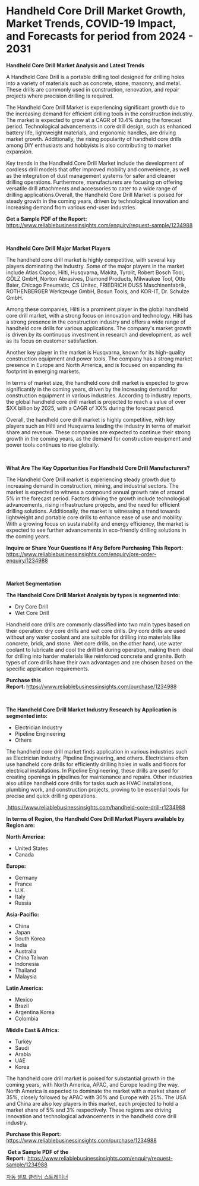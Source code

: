 <p><h1>Handheld Core Drill Market Growth, Market Trends, COVID-19 Impact, and Forecasts for period from 2024 - 2031</h1></p><p><strong>Handheld Core Drill Market Analysis and Latest Trends</strong></p>
<p><p>A Handheld Core Drill is a portable drilling tool designed for drilling holes into a variety of materials such as concrete, stone, masonry, and metal. These drills are commonly used in construction, renovation, and repair projects where precision drilling is required.</p><p>The Handheld Core Drill Market is experiencing significant growth due to the increasing demand for efficient drilling tools in the construction industry. The market is expected to grow at a CAGR of 10.4% during the forecast period. Technological advancements in core drill design, such as enhanced battery life, lightweight materials, and ergonomic handles, are driving market growth. Additionally, the rising popularity of handheld core drills among DIY enthusiasts and hobbyists is also contributing to market expansion.</p><p>Key trends in the Handheld Core Drill Market include the development of cordless drill models that offer improved mobility and convenience, as well as the integration of dust management systems for safer and cleaner drilling operations. Furthermore, manufacturers are focusing on offering versatile drill attachments and accessories to cater to a wide range of drilling applications.Overall, the Handheld Core Drill Market is poised for steady growth in the coming years, driven by technological innovation and increasing demand from various end-user industries.</p></p>
<p><strong>Get a Sample PDF of the Report:&nbsp;</strong> <a href="https://www.reliablebusinessinsights.com/enquiry/request-sample/1234988">https://www.reliablebusinessinsights.com/enquiry/request-sample/1234988</a></p>
<p>&nbsp;</p>
<p><strong>Handheld Core Drill Major Market Players</strong></p>
<p><p>The handheld core drill market is highly competitive, with several key players dominating the industry. Some of the major players in the market include Atlas Copco, Hilti, Husqvarna, Makita, Tyrolit, Robert Bosch Tool, GÖLZ GmbH, Norton Abrasives, Diamond Products, Milwaukee Tool, Otto Baier, Chicago Pneumatic, CS Unitec, FRIEDRICH DUSS Maschinenfabrik, ROTHENBERGER Werkzeuge GmbH, Bosun Tools, and KOR-IT, Dr. Schulze GmbH.</p><p>Among these companies, Hilti is a prominent player in the global handheld core drill market, with a strong focus on innovation and technology. Hilti has a strong presence in the construction industry and offers a wide range of handheld core drills for various applications. The company's market growth is driven by its continuous investment in research and development, as well as its focus on customer satisfaction.</p><p>Another key player in the market is Husqvarna, known for its high-quality construction equipment and power tools. The company has a strong market presence in Europe and North America, and is focused on expanding its footprint in emerging markets.</p><p>In terms of market size, the handheld core drill market is expected to grow significantly in the coming years, driven by the increasing demand for construction equipment in various industries. According to industry reports, the global handheld core drill market is projected to reach a value of over $XX billion by 2025, with a CAGR of XX% during the forecast period.</p><p>Overall, the handheld core drill market is highly competitive, with key players such as Hilti and Husqvarna leading the industry in terms of market share and revenue. These companies are expected to continue their strong growth in the coming years, as the demand for construction equipment and power tools continues to rise globally.</p></p>
<p>&nbsp;</p>
<p><strong>What Are The Key Opportunities For Handheld Core Drill Manufacturers?</strong></p>
<p><p>The Handheld Core Drill market is experiencing steady growth due to increasing demand in construction, mining, and industrial sectors. The market is expected to witness a compound annual growth rate of around 5% in the forecast period. Factors driving the growth include technological advancements, rising infrastructure projects, and the need for efficient drilling solutions. Additionally, the market is witnessing a trend towards lightweight and portable core drills to enhance ease of use and mobility. With a growing focus on sustainability and energy efficiency, the market is expected to see further advancements in eco-friendly drilling solutions in the coming years.</p></p>
<p><strong>Inquire or Share Your Questions If Any Before Purchasing This Report:</strong> <a href="https://www.reliablebusinessinsights.com/enquiry/pre-order-enquiry/1234988">https://www.reliablebusinessinsights.com/enquiry/pre-order-enquiry/1234988</a></p>
<p>&nbsp;</p>
<p><strong>Market Segmentation</strong></p>
<p><strong>The Handheld Core Drill Market Analysis by types is segmented into:</strong></p>
<p><ul><li>Dry Core Drill</li><li>Wet Core Drill</li></ul></p>
<p><p>Handheld core drills are commonly classified into two main types based on their operation: dry core drills and wet core drills. Dry core drills are used without any water coolant and are suitable for drilling into materials like concrete, brick, and stone. Wet core drills, on the other hand, use water coolant to lubricate and cool the drill bit during operation, making them ideal for drilling into harder materials like reinforced concrete and granite. Both types of core drills have their own advantages and are chosen based on the specific application requirements.</p></p>
<p><strong>Purchase this Report:&nbsp;</strong><a href="https://www.reliablebusinessinsights.com/purchase/1234988">https://www.reliablebusinessinsights.com/purchase/1234988</a></p>
<p>&nbsp;</p>
<p><strong>The Handheld Core Drill Market Industry Research by Application is segmented into:</strong></p>
<p><ul><li>Electrician Industry</li><li>Pipeline Engineering</li><li>Others</li></ul></p>
<p><p>The handheld core drill market finds application in various industries such as Electrician Industry, Pipeline Engineering, and others. Electricians often use handheld core drills for efficiently drilling holes in walls and floors for electrical installations. In Pipeline Engineering, these drills are used for creating openings in pipelines for maintenance and repairs. Other industries also utilize handheld core drills for tasks such as HVAC installations, plumbing work, and construction projects, proving to be essential tools for precise and quick drilling operations.</p></p>
<p><a href="https://www.reliablebusinessinsights.com/handheld-core-drill-r1234988">&nbsp;https://www.reliablebusinessinsights.com/handheld-core-drill-r1234988</a></p>
<p><strong>In terms of Region, the Handheld Core Drill Market Players available by Region are:</strong></p>
<p>
    <p> <strong> North America: </strong>
        <ul>
            <li>United States</li>
            <li>Canada</li>
        </ul>
        </p> 
    <p> <strong> Europe: </strong>
        <ul>
            <li>Germany</li>
            <li>France</li>
            <li>U.K.</li>
            <li>Italy</li>
            <li>Russia</li>
        </ul>
        </p> 
    <p> <strong> Asia-Pacific: </strong>
        <ul>
            <li>China</li>
            <li>Japan</li>
            <li>South Korea</li>
            <li>India</li>
            <li>Australia</li>
            <li>China Taiwan</li>
            <li>Indonesia</li>
            <li>Thailand</li>
            <li>Malaysia</li>
        </ul>
        </p> 
    <p> <strong> Latin America: </strong>
        <ul>
            <li>Mexico</li>
            <li>Brazil</li>
            <li>Argentina Korea</li>
            <li>Colombia</li>
        </ul>
        </p> 
    <p> <strong> Middle East & Africa: </strong>
        <ul>
            <li>Turkey</li>
            <li>Saudi</li>
            <li>Arabia</li>
            <li>UAE</li>
            <li>Korea</li>
        </ul>
    </p>
    </p>
<p><p>The handheld core drill market is poised for substantial growth in the coming years, with North America, APAC, and Europe leading the way. North America is expected to dominate the market with a market share of 35%, closely followed by APAC with 30% and Europe with 25%. The USA and China are also key players in this market, each projected to hold a market share of 5% and 3% respectively. These regions are driving innovation and technological advancements in the handheld core drill industry.</p></p>
<p><strong>Purchase this Report: </strong><a href="https://www.reliablebusinessinsights.com/purchase/1234988">https://www.reliablebusinessinsights.com/purchase/1234988</a></p>
<p>&nbsp;<strong>Get a Sample PDF of the Report:&nbsp;&nbsp;</strong><a href="https://www.reliablebusinessinsights.com/enquiry/request-sample/1234988">https://www.reliablebusinessinsights.com/enquiry/request-sample/1234988</a></p>
<p><strong></strong></p>
<p><p><a href="https://github.com/joyliyu/Market-Research-Report-List-1/blob/main/1996505164413.md">자동 셀프 클리닝 스트레이너</a></p></p>
